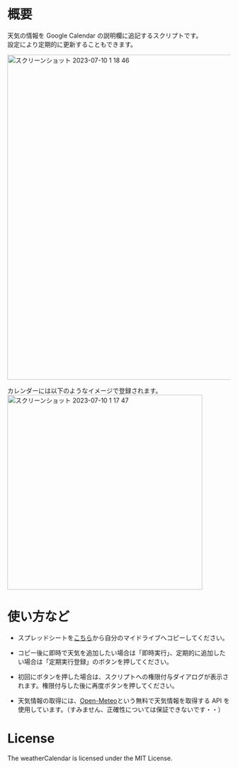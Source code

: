 # 概要

天気の情報を Google Calendar の説明欄に追記するスクリプトです。  
設定により定期的に更新することもできます。  

<img width="734" alt="スクリーンショット 2023-07-10 1 18 46" src="https://github.com/someone7140/javascript/assets/33390784/802bff35-4b19-4c07-8e45-3d27316550d0">
      
カレンダーには以下のようなイメージで登録されます。  
<img width="440" alt="スクリーンショット 2023-07-10 1 17 47" src="https://github.com/someone7140/javascript/assets/33390784/1e8f188a-849e-4f64-87e6-e57c6d028e79">

# 使い方など

- スプレッドシートを[こちら](https://docs.google.com/spreadsheets/d/1hXbJAmQRm_lsXRtLjXrHA1GhZau4NX1mpwQcF2ZNKH8)から自分のマイドライブへコピーしてください。

- コピー後に即時で天気を追加したい場合は「即時実行」、定期的に追加したい場合は「定期実行登録」のボタンを押してください。

- 初回にボタンを押した場合は、スクリプトへの権限付与ダイアログが表示されます。権限付与した後に再度ボタンを押してください。

- 天気情報の取得には、[Open-Meteo](https://open-meteo.com/)という無料で天気情報を取得する API を使用しています。（すみません、正確性については保証できないです・・）

# License

The weatherCalendar is licensed under the MIT License.
